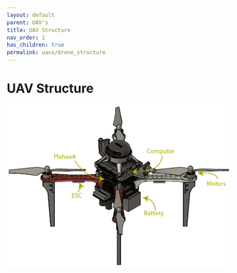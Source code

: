 ```yaml
---
layout: default
parent: UAV's
title: UAV Structure
nav_order: 1
has_children: true
permalink: uavs/drone_structure
---
```


# UAV Structure
[![](fig/Ativo6.jpg "f450 structure")](fig/Ativo6.jpg)